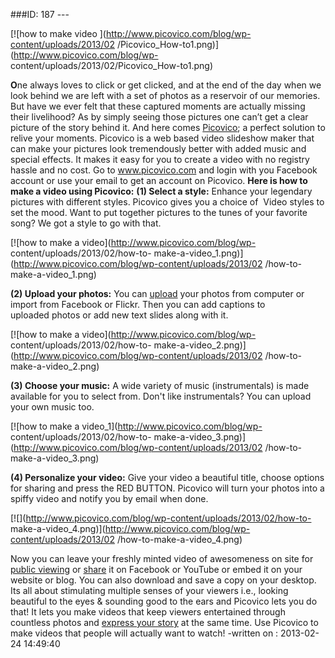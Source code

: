 ###ID: 187 \---

[![how to make video ](http://www.picovico.com/blog/wp-content/uploads/2013/02
/Picovico_How-to1.png)](http://www.picovico.com/blog/wp-
content/uploads/2013/02/Picovico_How-to1.png)

**O**ne always loves to click or get clicked, and at the end of the day when we look behind we are left with a set of photos as a reservoir of our memories. But have we ever felt that these captured moments are actually missing their livelihood? As by simply seeing those pictures one can’t get a clear picture of the story behind it. And here comes [Picovico](http://www.picovico.com); a perfect solution to relive your moments. Picovico is a web based video slideshow maker that can make your pictures look tremendously better with added music and special effects. It makes it easy for you to create a video with no registry hassle and no cost. Go to www.picovico.com and login with you Facebook account or use your email to get an account on Picovico. **Here is how to make a video using Picovico:** **(1) Select a style:** Enhance your legendary pictures with different styles. Picovico gives you a choice of  Video styles to set the mood. Want to put together pictures to the tunes of your favorite song? We got a style to go with that. 

[![how to make a video](http://www.picovico.com/blog/wp-
content/uploads/2013/02/how-to-
make-a-video_1.png)](http://www.picovico.com/blog/wp-content/uploads/2013/02
/how-to-make-a-video_1.png)

**(2) Upload your photos:** You can [upload](http://www.picovico.com/blog/10000-photos-upload.html) your photos from computer or import from Facebook or Flickr. Then you can add captions to uploaded photos or add new text slides along with it. 

[![how to make a video](http://www.picovico.com/blog/wp-
content/uploads/2013/02/how-to-
make-a-video_2.png)](http://www.picovico.com/blog/wp-content/uploads/2013/02
/how-to-make-a-video_2.png)

**(3) Choose your music:** A wide variety of music (instrumentals) is made available for you to select from. Don't like instrumentals? You can upload your own music too. 

[![how to make a video_1](http://www.picovico.com/blog/wp-
content/uploads/2013/02/how-to-
make-a-video_3.png)](http://www.picovico.com/blog/wp-content/uploads/2013/02
/how-to-make-a-video_3.png)

**(4) Personalize your video:** Give your video a beautiful title, choose options for sharing and press the RED BUTTON. Picovico will turn your photos into a spiffy video and notify you by email when done. 

[![](http://www.picovico.com/blog/wp-content/uploads/2013/02/how-to-
make-a-video_4.png)](http://www.picovico.com/blog/wp-content/uploads/2013/02
/how-to-make-a-video_4.png)

Now you can leave your freshly minted video of awesomeness on site for [public
viewing](http://www.picovico.com/en/video/timeline) or
[share](http://www.picovico.com/blog/let-your-video-go-social.html) it on
Facebook or YouTube or embed it on your website or blog. You can also download
and save a copy on your desktop.
[](http://www.picovico.com/en/play/c707852a79ee474d9465f14328ddcd24) Its all
about stimulating multiple senses of your viewers i.e., looking beautiful to
the eyes & sounding good to the ears and Picovico lets you do that! It lets
you make videos that keep viewers entertained through countless photos and
[express your story](http://www.picovico.com/blog/have-a-story-express.html)
at the same time. Use Picovico to make videos that people will actually want
to watch! -written on : 2013-02-24 14:49:40


